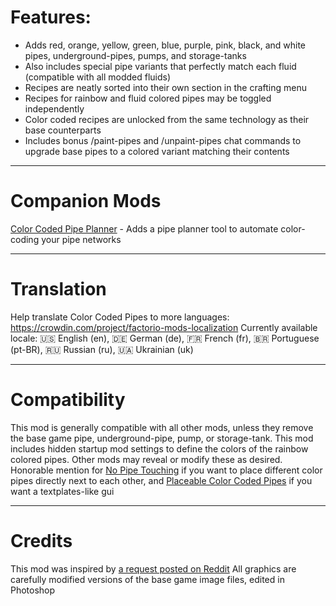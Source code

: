 # Features:
- Adds red, orange, yellow, green, blue, purple, pink, black, and white pipes, underground-pipes, pumps, and storage-tanks
- Also includes special pipe variants that perfectly match each fluid (compatible with all modded fluids)
- Recipes are neatly sorted into their own section in the crafting menu
- Recipes for rainbow and fluid colored pipes may be toggled independently
- Color coded recipes are unlocked from the same technology as their base counterparts
- Includes bonus /paint-pipes and /unpaint-pipes chat commands to upgrade base pipes to a colored variant matching their contents

---------------------
# Companion Mods
[Color Coded Pipe Planner](https://mods.factorio.com/mod/color-coded-pipe-planner) - Adds a pipe planner tool to automate color-coding your pipe networks

---------------------
# Translation
Help translate Color Coded Pipes to more languages: https://crowdin.com/project/factorio-mods-localization
Currently available locale:
🇺🇸 English (en), 🇩🇪 German (de), 🇫🇷 French (fr), 🇧🇷 Portuguese (pt-BR), 🇷🇺 Russian (ru), 🇺🇦 Ukrainian (uk)

---------------------
# Compatibility
This mod is generally compatible with all other mods, unless they remove the base game pipe, underground-pipe, pump, or storage-tank.
This mod includes hidden startup mod settings to define the colors of the rainbow colored pipes. Other mods may reveal or modify these as desired.
Honorable mention for [No Pipe Touching](https://mods.factorio.com/mod/no-pipe-touching) if you want to place different color pipes directly next to each other, and [Placeable Color Coded Pipes](https://mods.factorio.com/mod/placeable-color-coded-pipes) if you want a textplates-like gui 

---------------------
# Credits
This mod was inspired by [a request posted on Reddit](https://www.reddit.com/r/factorio/comments/1bzz2fb/can_someone_create_a_mod_that_adds_normal_pipes/)
All graphics are carefully modified versions of the base game image files, edited in Photoshop
